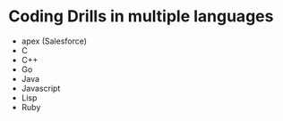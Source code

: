 Coding Drills in multiple languages
======================================
+ apex (Salesforce)
+ C
+ C++
+ Go
+ Java
+ Javascript
+ Lisp
+ Ruby
